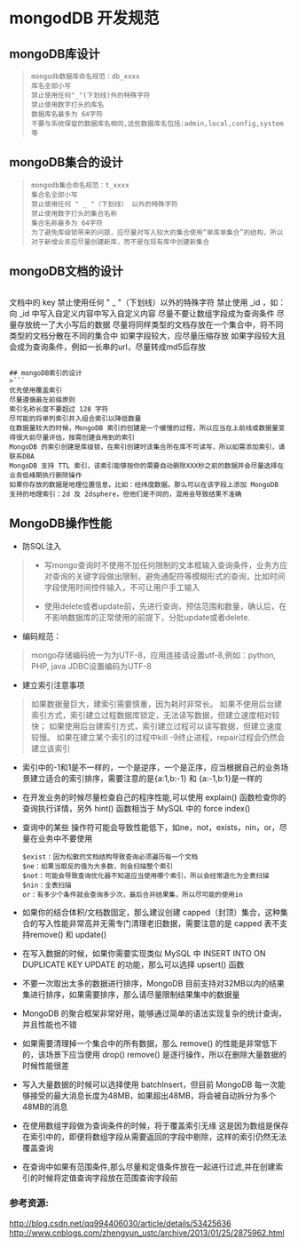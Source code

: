 # mongodDB 开发规范

## mongoDB库设计
>```
>mongodb数据库命名规范：db_xxxx
>库名全部小写
>禁止使用任何"_"(下划线)外的特殊字符
>禁止使用数字打头的库名
>数据库名最多为 64字符
>不要与系统保留的数据库名相同,这些数据库名包括:admin,local,config,system等
>```

## mongoDB集合的设计
>```
>mongodb集合命名规范：t_xxxx
>集合名全部小写
>禁止使用任何 " _ "（下划线） 以外的特殊字符
>禁止使用数字打头的集合名称
>集合名称最多为 64字符
>为了避免库级锁带来的问题，应尽量对写入较大的集合使用“单库单集合”的结构，所以对于新增业务应尽量创建新库，而不是在现有库中创建新集合
>
>```

## mongoDB文档的设计
>```
文档中的 key 禁止使用任何 " _ "（下划线）以外的特殊字符
禁止使用 _id ，如：向 _id 中写入自定义内容中写入自定义内容
尽量不要让数组字段成为查询条件
尽量存放统一了大小写后的数据
尽量将同样类型的文档存放在一个集合中，将不同类型的文档分散在不同的集合中
如果字段较大，应尽量压缩存放
如果字段较大且会成为查询条件，例如一长串的url，尽量转成md5后存放
```

## mongoDB索引的设计
>```
优先使用覆盖索引
尽量遵循最左前缀原则
索引名称长度不要超过 128 字符
尽可能的将单列索引并入组合索引以降低数量
在数据量较大的时候，MongoDB 索引的创建是一个缓慢的过程，所以应当在上前线或数据量变得很大前尽量评估，按需创建会用到的索引
MongoDB 的索引创建是库级锁，在索引创建时该集合所在库不可读写，所以如需添加索引，请联系DBA
MongoDB 支持 TTL 索引，该索引能够按你的需要自动删除XXX秒之前的数据并会尽量选择在业务低峰期执行删除操作
如果你存放的数据是地理位置信息，比如：经纬度数据。那么可以在该字段上添加 MongoDB 支持的地理索引：2d 及 2dsphere，但他们是不同的，混用会导致结果不准确
```

## MongoDB操作性能

* 防SQL注入
>* 写mongo查询时不使用不加任何限制的文本框输入查询条件，业务方应对查询的关键字段做出限制，避免通配符等模糊形式的查询，比如时间字段使用时间控件输入，不可让用户手工输入
>
>* 使用delete或者update前，先进行查询，预估范围和数量，确认后，在不影响数据库的正常使用的前提下，分批update或者delete.

* 编码规范：
>mongo存储编码统一为为UTF-8，应用连接请设置utf-8,例如：python, PHP, java JDBC设置编码为UTF-8

* 建立索引注意事项
>如果数据量巨大，建索引需要慎重，因为耗时非常长。
如果不使用后台建索引方式，索引建立过程数据库锁定，无法读写数据，但建立速度相对较快；
如果使用后台建索引方式，索引建立过程可以读写数据，但建立速度较慢。
如果在建立某个索引的过程中kill -9终止进程，repair过程会仍然会建立该索引 




* 索引中的-1和1是不一样的，一个是逆序，一个是正序，应当根据自己的业务场景建立适合的索引排序，需要注意的是{a:1,b:-1} 和 {a:-1,b:1}是一样的

* 在开发业务的时候尽量检查自己的程序性能,可以使用 explain() 函数检查你的查询执行详情，另外 hint() 函数相当于 MySQL 中的 force index()

* 查询中的某些 操作符可能会导致性能低下，如ne，not，exists，nin，or，尽量在业务中不要使用

    ```
    $exist：因为松散的文档结构导致查询必须遍历每一个文档
    $ne：如果当取反的值为大多数，则会扫描整个索引
    $not：可能会导致查询优化器不知道应当使用哪个索引，所以会经常退化为全表扫描
    $nin：全表扫描
    or：有多少个条件就会查询多少次，最后合并结果集，所以尽可能的使用in
    
    ```

* 如果你的结合体积/文档数固定，那么建议创建 capped（封顶）集合，这种集合的写入性能非常高并无需专门清理老旧数据，需要注意的是 capped 表不支持remove() 和 update()

* 在写入数据的时候，如果你需要实现类似 MySQL 中 INSERT INTO ON DUPLICATE KEY UPDATE 的功能，那么可以选择 upsert() 函数

* 不要一次取出太多的数据进行排序，MongoDB 目前支持对32MB以内的结果集进行排序，如果需要排序，那么请尽量限制结果集中的数据量

* MongoDB 的聚合框架非常好用，能够通过简单的语法实现复杂的统计查询，并且性能也不错

* 如果需要清理掉一个集合中的所有数据，那么 remove() 的性能是非常低下的，该场景下应当使用 drop() 
remove() 是逐行操作，所以在删除大量数据的时候性能很差

* 写入大量数据的时候可以选择使用 batchInsert，但目前 MongoDB 每一次能够接受的最大消息长度为48MB，如果超出48MB，将会被自动拆分为多个48MB的消息

* 在使用数组字段做为查询条件的时候，将于覆盖索引无缘 
这是因为数组是保存在索引中的，即便将数组字段从需要返回的字段中剔除，这样的索引仍然无法覆盖查询

* 在查询中如果有范围条件,那么尽量和定值条件放在一起进行过滤,并在创建索引的时候将定值查询字段放在范围查询字段前


### 参考资源:

<a>http://blog.csdn.net/qq994406030/article/details/53425636
<a>http://www.cnblogs.com/zhengyun_ustc/archive/2013/01/25/2875962.html


